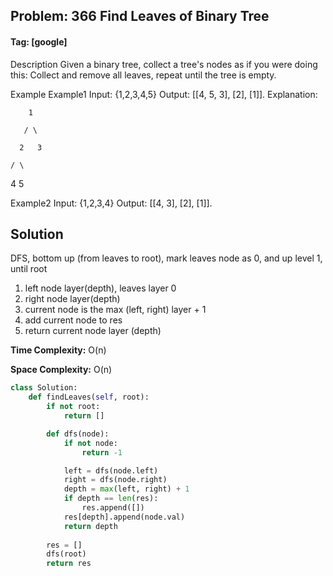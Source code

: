 ## Problem: 366 Find Leaves of Binary Tree

#### Tag: [google]

Description
Given a binary tree, collect a tree's nodes as if you were doing this: Collect and remove all leaves, repeat until the tree is empty.

Example
Example1
Input: {1,2,3,4,5}
Output: [[4, 5, 3], [2], [1]].
Explanation:

        1

       / \

      2   3

    / \     

   4   5    

Example2
Input: {1,2,3,4}
Output: [[4, 3], [2], [1]].


## Solution
DFS, bottom up (from leaves to root), mark leaves node as 0, and up level 1, until root 

1. left node layer(depth), leaves layer 0
2. right node layer(depth)
3. current node is the max (left, right) layer + 1
4. add current node to res 
5. return current node layer (depth)

**Time Complexity:** O(n)

**Space Complexity:** O(n)

```python
class Solution:
    def findLeaves(self, root):
        if not root:
            return []

        def dfs(node):
            if not node:
                return -1

            left = dfs(node.left)
            right = dfs(node.right)
            depth = max(left, right) + 1
            if depth == len(res):
                res.append([])
            res[depth].append(node.val)
            return depth
        
        res = []
        dfs(root)
        return res

```
